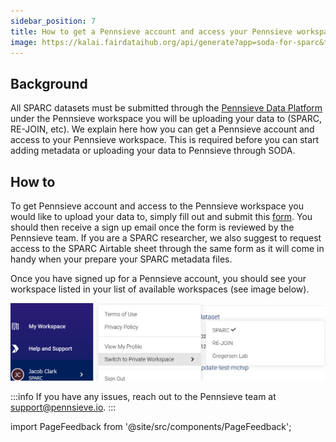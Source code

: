 ```yaml
---
sidebar_position: 7
title: How to get a Pennsieve account and access your Pennsieve workspace
image: https://kalai.fairdataihub.org/api/generate?app=soda-for-sparc&title=How%20to%20get%20a%20Pennsieve%20account%20and%20access%20to%20the%20SPARC%20Consortium%20organization&description=%27How%20to%27%20SPARC%20series&org=fairdataihub
---
```


## Background

All SPARC datasets must be submitted through the [Pennsieve Data Platform](https://app.pennsieve.io/) under the Pennsieve workspace you will be uploading your data to (SPARC, RE-JOIN, etc). We explain here how you can get a Pennsieve account and access to your Pennsieve workspace. This is required before you can start adding metadata or uploading your data to Pennsieve through SODA.

## How to

To get Pennsieve account and access to the Pennsieve workspace you would like to upload your data to, simply fill out and submit this [form](https://www.wrike.com/frontend/requestforms/index.html?token=eyJhY2NvdW50SWQiOjMyMDM1ODgsInRhc2tGb3JtSWQiOjUwMzQzN30JNDgwNTg4NjU3MjA3Nwk0MTg5ZTY0ODEyZGYxNTU1ZDJkYmU5MzIxNWZiNTQyZWUwZTMzY2U4NDQ5ODI0ZWI0YzZiMWZhNjVhYzgyOTRm). You should then receive a sign up email once the form is reviewed by the Pennsieve team. If you are a SPARC researcher, we also suggest to request access to the SPARC Airtable sheet through the same form as it will come in handy when your prepare your SPARC metadata files.

Once you have signed up for a Pennsieve account, you should see your workspace listed in your list of available workspaces (see image below).

![](../../static/img/Pensieve.png)

:::info
If you have any issues, reach out to the Pennsieve team at support@pennsieve.io.
:::

import PageFeedback from '@site/src/components/PageFeedback';

<PageFeedback />
